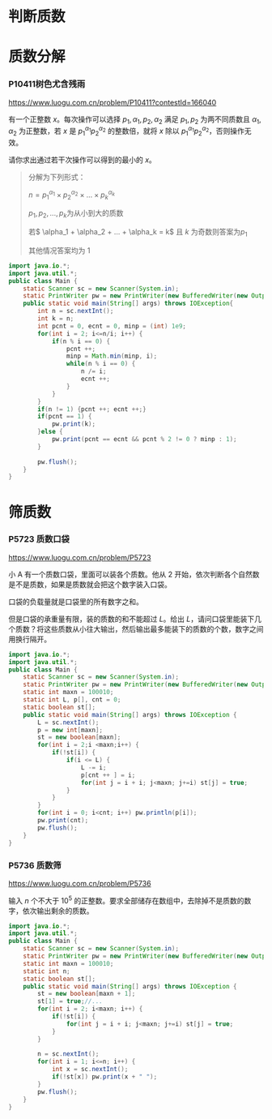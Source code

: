 # 判断质数

# 质数分解

### P10411树色尤含残雨

https://www.luogu.com.cn/problem/P10411?contestId=166040

有一个正整数 $x$。每次操作可以选择 $p_1,\alpha_1,p_2,\alpha_2$ 满足 $p_1,p_2$ 为两不同质数且 $\alpha_1,\alpha_2$ 为正整数，若 $x$ 是 $p_1^{\alpha_1}p_2^{\alpha_2}$ 的整数倍，就将 $x$ 除以 $p_1^{\alpha_1}p_2^{\alpha_2}$，否则操作无效。

请你求出通过若干次操作可以得到的最小的 $x$。

> 分解为下列形式：
>
> $n = p_1^{\alpha_1}\times p_2^{\alpha_2}\times ...\times p_k^{\alpha_k}$
>
> $p_1,p_2,...,p_k$为从小到大的质数
>
> 若$ \alpha_1 + \alpha_2 + ... + \alpha_k = k$ 且 $k$ 为奇数则答案为$p_1$
>
> 其他情况答案均为 $1$

```java
import java.io.*;
import java.util.*;
public class Main {
	static Scanner sc = new Scanner(System.in);
	static PrintWriter pw = new PrintWriter(new BufferedWriter(new OutputStreamWriter(System.out)));
	public static void main(String[] args) throws IOException{
		int n = sc.nextInt();
		int k = n;
		int pcnt = 0, ecnt = 0, minp = (int) 1e9;
		for(int i = 2; i<=n/i; i++) {
			if(n % i == 0) {
				pcnt ++;
				minp = Math.min(minp, i);
				while(n % i == 0) {
					n /= i;
					ecnt ++;
				}
			}
		}
		if(n != 1) {pcnt ++; ecnt ++;}
		if(pcnt == 1) {
			pw.print(k);
		}else {
			pw.print(pcnt == ecnt && pcnt % 2 != 0 ? minp : 1);	
		}
		
		pw.flush();
	}
}

```

# 筛质数

### P5723 质数口袋

https://www.luogu.com.cn/problem/P5723

小 A 有一个质数口袋，里面可以装各个质数。他从 $2$ 开始，依次判断各个自然数是不是质数，如果是质数就会把这个数字装入口袋。

口袋的负载量就是口袋里的所有数字之和。

但是口袋的承重量有限，装的质数的和不能超过 $L$。给出 $L$，请问口袋里能装下几个质数？将这些质数从小往大输出，然后输出最多能装下的质数的个数，数字之间用换行隔开。

```java
import java.io.*;
import java.util.*;
public class Main {
    static Scanner sc = new Scanner(System.in);
    static PrintWriter pw = new PrintWriter(new BufferedWriter(new OutputStreamWriter(System.out)));
    static int maxn = 100010;
    static int L, p[], cnt = 0;
    static boolean st[];
    public static void main(String[] args) throws IOException {
    	L = sc.nextInt();
    	p = new int[maxn];
    	st = new boolean[maxn];
    	for(int i = 2;i <maxn;i++) {
    		if(!st[i]) {
    			if(i <= L) {
    				L -= i;
    				p[cnt ++ ] = i;
    				for(int j = i + i; j<maxn; j+=i) st[j] = true;
    			}
    		}
    	}
    	for(int i = 0; i<cnt; i++) pw.println(p[i]);
    	pw.print(cnt);
    	pw.flush();
    }
}
```

### P5736 质数筛

https://www.luogu.com.cn/problem/P5736

输入 $n$ 个不大于 $10^5$ 的正整数。要求全部储存在数组中，去除掉不是质数的数字，依次输出剩余的质数。

```JAVA
import java.io.*;
import java.util.*;
public class Main {
    static Scanner sc = new Scanner(System.in);
    static PrintWriter pw = new PrintWriter(new BufferedWriter(new OutputStreamWriter(System.out)));
    static int maxn = 100010;
    static int n;
    static boolean st[];
    public static void main(String[] args) throws IOException {
    	st = new boolean[maxn + 1];
    	st[1] = true;//...
    	for(int i = 2; i<maxn; i++) {
    		if(!st[i]) {
    			for(int j = i + i; j<maxn; j+=i) st[j] = true;
    		}
    	}
    	
    	n = sc.nextInt();
    	for(int i = 1; i<=n; i++) {
    		int x = sc.nextInt();
    		if(!st[x]) pw.print(x + " ");
    	}
    	pw.flush();
    }
}
```

